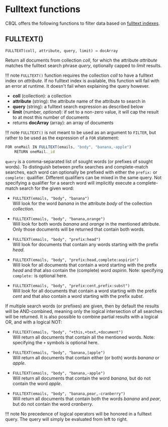 # Fulltext functions

C8QL offers the following functions to filter data based on [fulltext indexes](../../documents/indexing/working-with-indexes#fulltext).

## FULLTEXT()

`FULLTEXT(coll, attribute, query, limit) → docArray`

Return all documents from collection *coll*, for which the attribute *attribute* matches the fulltext search phrase *query*, optionally capped to *limit* results.

!!! note
    `FULLTEXT()` function requires the collection *coll* to have a fulltext index on *attribute*. If no fulltext index is available, this function will fail with an error at runtime. It doesn't fail when explaining the query however.

- **coll** (collection): a collection
- **attribute** (string): the attribute name of the attribute to search in
- **query** (string): a fulltext search expression as described below
- **limit** (number, *optional*): if set to a non-zero value, it will cap the result to at most this number of documents
- returns **docArray** (array): an array of documents

!!! note
    `FULLTEXT()` is not meant to be used as an argument to `FILTER`, but rather to be used as the expression of a `FOR` statement:

```js
FOR oneMail IN FULLTEXT(emails, "body", "banana,-apple")
    RETURN oneMail._id
```

`query` is a comma-separated list of sought words (or prefixes of sought words). To distinguish between prefix searches and complete-match searches, each word can optionally be prefixed with either the `prefix:` or `complete:` qualifier. Different qualifiers can be mixed in the same query. Not specifying a qualifier for a search word will implicitly execute a complete-match search for the given word:

- `FULLTEXT(emails, "body", "banana")`<br> Will look for the word *banana* in the attribute *body* of the collection *collection*.

- `FULLTEXT(emails, "body", "banana,orange")`<br> Will look for both words *banana* and *orange* in the mentioned attribute. Only those documents will be returned that contain both words.

- `FULLTEXT(emails, "body", "prefix:head")`<br> Will look for documents that contain any words starting with the prefix *head*.

- `FULLTEXT(emails, "body", "prefix:head,complete:aspirin")`<br> Will look for all documents that contain a word starting with the prefix *head* and that also contain the (complete) word *aspirin*. Note: specifying `complete:` is optional here.

- `FULLTEXT(emails, "body", "prefix:cent,prefix:subst")`<br> Will look for all documents that contain a word starting with the prefix *cent* and that also contain a word starting with the prefix *subst*.

If multiple search words (or prefixes) are given, then by default the results will be AND-combined, meaning only the logical intersection of all searches will be returned. It is also possible to combine partial results with a logical OR, and with a logical NOT:

- `FULLTEXT(emails, "body", "+this,+text,+document")`<br> Will return all documents that contain all the mentioned words. Note: specifying the `+` symbols is optional here.

- `FULLTEXT(emails, "body", "banana,|apple")`<br> Will return all documents that contain either (or both) words *banana* or *apple*.

- `FULLTEXT(emails, "body", "banana,-apple")`<br> Will return all documents that contain the word *banana*, but do not contain the word *apple*.

- `FULLTEXT(emails, "body", "banana,pear,-cranberry")`<br> Will return all documents that contain both the words *banana* and *pear*, but do not contain the word *cranberry*.

!!! note
    No precedence of logical operators will be honored in a fulltext query. The query will simply be evaluated from left to right.